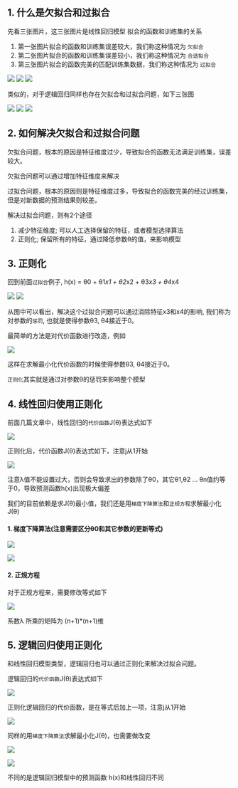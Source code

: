 ## 1. 什么是欠拟合和过拟合
先看三张图片，这三张图片是线性回归模型 拟合的函数和训练集的关系

1. 第一张图片拟合的函数和训练集误差较大，我们称这种情况为 `欠拟合`
2. 第二张图片拟合的函数和训练集误差较小，我们称这种情况为 `合适拟合`
3. 第三张图片拟合的函数完美的匹配训练集数据，我们称这种情况为 `过拟合`

![](http://52opencourse.com/?qa=blob&qa_blobid=14751694499845949021)
![](http://52opencourse.com/?qa=blob&qa_blobid=12431723891296509683)
![](http://52opencourse.com/?qa=blob&qa_blobid=6708796742440812238)

类似的，对于逻辑回归同样也存在欠拟合和过拟合问题，如下三张图

![](http://52opencourse.com/?qa=blob&qa_blobid=17500061470523325095)
![](http://52opencourse.com/?qa=blob&qa_blobid=4878699863271022498)
![](http://52opencourse.com/?qa=blob&qa_blobid=5605822270153742742)

## 2. 如何解决欠拟合和过拟合问题
欠拟合问题，根本的原因是特征维度过少，导致拟合的函数无法满足训练集，误差较大。

欠拟合问题可以通过增加特征维度来解决

过拟合问题，根本的原因则是特征维度过多，导致拟合的函数完美的经过训练集，但是对新数据的预测结果则较差。

解决过拟合问题，则有2个途径

1. 减少特征维度; 可以人工选择保留的特征，或者模型选择算法
2. 正则化; 保留所有的特征，通过降低参数θ的值，来影响模型

## 3. 正则化
回到前面`过拟合`例子, h(x) = θ0 + θ1*x1 + θ2*x2 + θ3*x3 + θ4*x4

![](http://52opencourse.com/?qa=blob&qa_blobid=6708796742440812238)
![](http://52opencourse.com/?qa=blob&qa_blobid=12431723891296509683)

从图中可以看出，解决这个过拟合问题可以通过消除特征x3和x4的影响, 我们称为对参数的`惩罚`, 也就是使得参数θ3, θ4接近于0。

最简单的方法是对代价函数进行改造，例如

![](http://52opencourse.com/?qa=blob&qa_blobid=14870802024620705686)

这样在求解最小化代价函数的时候使得参数θ3, θ4接近于0。

`正则化`其实就是通过对参数θ的惩罚来影响整个模型

## 4. 线性回归使用正则化
前面几篇文章中，线性回归的`代价函数`J(θ)表达式如下

![](https://camo.githubusercontent.com/69d7473a15e3ebc5f447bdf7d3091cc2eb0a4f8e/687474703a2f2f696d672e626c6f672e6373646e2e6e65742f3230313630343138313931333030333836)

正则化后，代价函数J(θ)表达式如下，注意j从1开始

![](http://52opencourse.com/?qa=blob&qa_blobid=5037788228953872473)

注意λ值不能设置过大，否则会导致求出的参数除了θ0，其它θ1,θ2 ... θn值约等于0，导致预测函数h(x)出现极大偏差

我们的目前依赖是求J(θ)最小值，我们还是用`梯度下降算法`和`正规方程`求解最小化J(θ)

#### 1. 梯度下降算法(注意需要区分θ0和其它参数的更新等式)

![](http://52opencourse.com/?qa=blob&qa_blobid=12566518656416525815)

![](http://images.cnitblog.com/blog/575572/201311/09090536-29b9a7d7547b4080b5d405c62c521cf5.png)

#### 2. 正规方程
对于正规方程来，需要修改等式如下

![](http://52opencourse.com/?qa=blob&qa_blobid=3138763398201409294)

系数λ 所乘的矩阵为 (n+1)*(n+1)维

## 5. 逻辑回归使用正则化
和线性回归模型类型，逻辑回归也可以通过正则化来解决过拟合问题。

逻辑回归的`代价函数`J(θ)表达式如下

![](https://camo.githubusercontent.com/aef6db6086e6e651fdccb46e9c2b1f2fb72031f8/687474703a2f2f696d672e69743631302e636f6d2f696d6167652f696e666f352f65373734333062313463663534346564383862343239346166393236623663352e706e67)

正则化逻辑回归的代价函数，是在等式后加上一项，注意j从1开始

![](http://images.cnitblog.com/blog/575572/201311/09090741-a1c2933e3f664f6bb6084eeedcda7f86.png)

同样的用`梯度下降算法`求解最小化J(θ)，也需要做改变

![](http://52opencourse.com/?qa=blob&qa_blobid=17817426101792596197)

![](http://images.cnitblog.com/blog/575572/201311/09090536-29b9a7d7547b4080b5d405c62c521cf5.png)

不同的是逻辑回归模型中的预测函数 h(x)和线性回归不同
